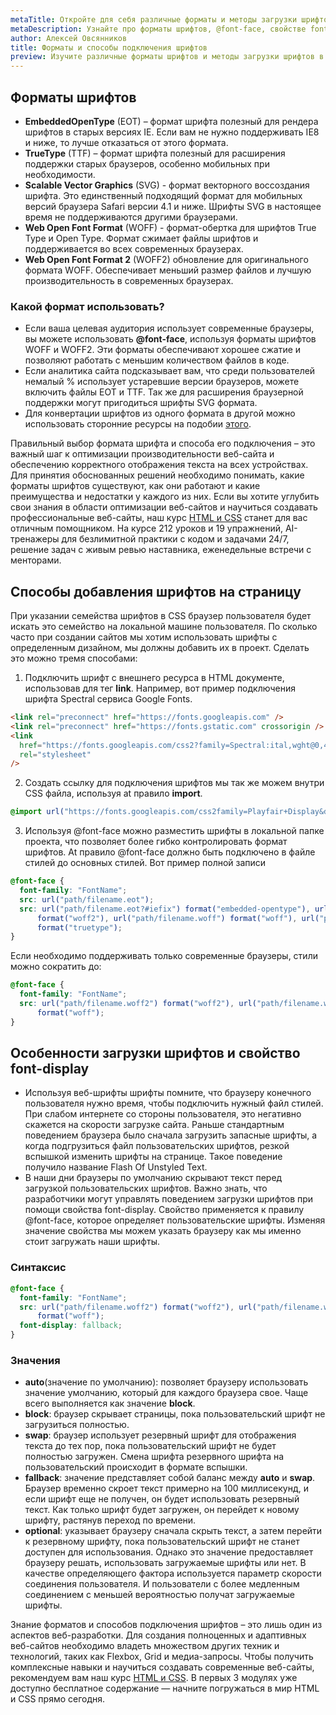 ```yaml
---
metaTitle: Откройте для себя различные форматы и методы загрузки шрифтов в CSS
metaDescription: Узнайте про форматы шрифтов, @font-face, свойстве font-display. | База знаний PurpleSchool
author: Алексей Овсянников
title: Форматы и способы подключения шрифтов
preview: Изучите различные форматы шрифтов и методы загрузки шрифтов в CSS
---
```


## **Форматы шрифтов**

- **EmbeddedOpenType** (EOT) – формат шрифта полезный для рендера шрифтов в старых версиях IE. Если вам не нужно поддерживать IE8 и ниже, то лучше отказаться от этого формата.
- **TrueType** (TTF) – формат шрифта полезный для расширения поддержки старых браузеров, особенно мобильных при необходимости.
- **Scalable Vector Graphics** (SVG) - формат векторного воссоздания шрифта. Это единственный подходящий формат для мобильных версий браузера Safari версии 4.1 и ниже. Шрифты SVG в настоящее время не поддерживаются другими браузерами.
- **Web Open Font Format** (WOFF) - формат-обертка для шрифтов True Type и Open Type. Формат сжимает файлы шрифтов и поддерживается во всех современных браузерах.
- **Web Open Font Format 2** (WOFF2) обновление для оригинального формата WOFF. Обеспечивает меньший размер файлов и лучшую производительность в современных браузерах.

### **Какой формат использовать?**

- Если ваша целевая аудитория использует современные браузеры, вы можете использовать **@font-face**, используя форматы шрифтов WOFF и WOFF2. Эти форматы обеспечивают хорошее сжатие и позволяют работать с меньшим количеством файлов в коде.
- Если аналитика сайта подсказывает вам, что среди пользователей немалый % использует устаревшие версии браузеров, можете включить файлы EOT и TTF. Так же для расширения браузерной поддержки могут пригодиться шрифты SVG формата.
- Для конвертации шрифтов из одного формата в другой можно использовать сторонние ресурсы на подобии [этого](https://transfonter.org/).

Правильный выбор формата шрифта и способа его подключения – это важный шаг к оптимизации производительности веб-сайта и обеспечению корректного отображения текста на всех устройствах. Для принятия обоснованных решений необходимо понимать, какие форматы шрифтов существуют, как они работают и какие преимущества и недостатки у каждого из них. Если вы хотите углубить свои знания в области оптимизации веб-сайтов и научиться создавать профессиональные веб-сайты, наш курс [HTML и CSS](https://purpleschool.ru/course/html-css?utm_source=knowledgebase&utm_medium=text&utm_campaign=formaty-i-sposoby-podkliucheniia-shriftov) станет для вас отличным помощником. На курсе 212 уроков и 19 упражнений, AI-тренажеры для безлимитной практики с кодом и задачами 24/7, решение задач с живым ревью наставника, еженедельные встречи с менторами.

## **Способы добавления шрифтов на страницу**

При указании семейства шрифтов в CSS браузер пользователя будет искать это семейство на локальной машине пользователя. По сколько часто при создании сайтов мы хотим использовать шрифты с определенным дизайном, мы должны добавить их в проект. Сделать это можно тремя способами:

1.  Подключить шрифт с внешнего ресурса в HTML документе, использовав для тег **link**. Например, вот пример подключения шрифта Spectral сервиса Google Fonts.

```html
<link rel="preconnect" href="https://fonts.googleapis.com" />
<link rel="preconnect" href="https://fonts.gstatic.com" crossorigin />
<link
  href="https://fonts.googleapis.com/css2?family=Spectral:ital,wght@0,400;0,500;0,700;1,500&display=swap"
  rel="stylesheet"
/>
```

2. Создать ссылку для подключения шрифтов мы так же можем внутри CSS файла, используя at правило **import**.

```css
@import url("https://fonts.googleapis.com/css2family=Playfair+Display&display=swap");
```

3. Используя @font-face можно разместить шрифты в локальной папке проекта, что позволяет более гибко контролировать формат шрифтов. At правило @font-face должно быть подключено в файле стилей до основных стилей. Вот пример полной записи

```css
@font-face {
  font-family: "FontName";
  src: url("path/filename.eot");
  src: url("path/filename.eot?#iefix") format("embedded-opentype"), url("path/filename.woff2")
      format("woff2"), url("path/filename.woff") format("woff"), url("path/filename.ttf")
      format("truetype");
}
```

Если необходимо поддерживать только современные браузеры, стили можно сократить до:

```css
@font-face {
  font-family: "FontName";
  src: url("path/filename.woff2") format("woff2"), url("path/filename.woff")
      format("woff");
}
```

## **Особенности загрузки шрифтов и свойство font-display**

- Используя веб-шрифты шрифты помните, что браузеру конечного пользователя нужно время, чтобы подключить нужный файл стилей. При слабом интернете со стороны пользователя, это негативно скажется на скорости загрузке сайта. Раньше стандартным поведением браузера было сначала загрузить запасные шрифты, а когда подгрузиться файл пользовательских шрифтов, резкой вспышкой изменить шрифты на странице. Такое поведение получило название Flash Of Unstyled Text.
- В наши дни браузеры по умолчанию скрывают текст перед загрузкой пользовательских шрифтов. Важно знать, что разработчики могут управлять поведением загрузки шрифтов при помощи свойства font-display. Свойство применяется к правилу @font-face, которое определяет пользовательские шрифты. Изменяя значение свойства мы можем указать браузеру как мы именно стоит загружать наши шрифты.

### **Синтаксис**

```css
@font-face {
  font-family: "FontName";
  src: url("path/filename.woff2") format("woff2"), url("path/filename.woff")
      format("woff");
  font-display: fallback;
}
```

### **Значения**

- **auto**(значение по умолчанию): позволяет браузеру использовать значение умолчанию, который для каждого браузера свое. Чаще всего выполняется как значение **block**.
- **block**: браузер скрывает страницы, пока пользовательский шрифт не загрузиться полностью.
- **swap**: браузер использует резервный шрифт для отображения текста до тех пор, пока пользовательский шрифт не будет полностью загружен. Смена шрифта резервного шрифта на пользовательский происходит в формате вспышки.
- **fallback**: значение представляет собой баланс между **auto** и **swap**. Браузер временно скроет текст примерно на 100 миллисекунд, и если шрифт еще не получен, он будет использовать резервный текст. Как только шрифт будет загружен, он перейдет к новому шрифту, растянув переход по времени.
- **optional**: указывает браузеру сначала скрыть текст, а затем перейти к резервному шрифту, пока пользовательский шрифт не станет доступен для использования. Однако это значение предоставляет браузеру решать, использовать загружаемые шрифты или нет. В качестве определяющего фактора используется параметр скорости соединения пользователя. И пользователи с более медленным соединением с меньшей вероятностью получат загружаемые шрифты.

Знание форматов и способов подключения шрифтов – это лишь один из аспектов веб-разработки. Для создания полноценных и адаптивных веб-сайтов необходимо владеть множеством других техник и технологий, таких как Flexbox, Grid и медиа-запросы. Чтобы получить комплексные навыки и научиться создавать современные веб-сайты, рекомендуем вам наш курс [HTML и CSS](https://purpleschool.ru/course/html-css?utm_source=knowledgebase&utm_medium=text&utm_campaign=formaty-i-sposoby-podkliucheniia-shriftov). В первых 3 модулях уже доступно бесплатное содержание — начните погружаться в мир HTML и CSS прямо сегодня.
